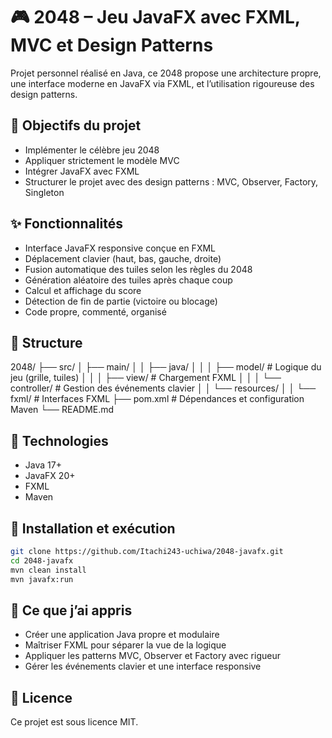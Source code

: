 # 🎮 2048 – Jeu JavaFX avec FXML, MVC et Design Patterns

Projet personnel réalisé en Java, ce 2048 propose une architecture propre, une interface moderne en JavaFX via FXML, et l’utilisation rigoureuse des design patterns.

## 🧠 Objectifs du projet

- Implémenter le célèbre jeu 2048
- Appliquer strictement le modèle MVC
- Intégrer JavaFX avec FXML
- Structurer le projet avec des design patterns : MVC, Observer, Factory, Singleton

## ✨ Fonctionnalités

- Interface JavaFX responsive conçue en FXML
- Déplacement clavier (haut, bas, gauche, droite)
- Fusion automatique des tuiles selon les règles du 2048
- Génération aléatoire des tuiles après chaque coup
- Calcul et affichage du score
- Détection de fin de partie (victoire ou blocage)
- Code propre, commenté, organisé

## 📁 Structure

2048/
├── src/
│ ├── main/
│ │ ├── java/
│ │ │ ├── model/ # Logique du jeu (grille, tuiles)
│ │ │ ├── view/ # Chargement FXML
│ │ │ └── controller/ # Gestion des événements clavier
│ │ └── resources/
│ │ └── fxml/ # Interfaces FXML
├── pom.xml # Dépendances et configuration Maven
└── README.md


## 🧱 Technologies

- Java 17+
- JavaFX 20+
- FXML
- Maven

## 🚀 Installation et exécution

```bash
git clone https://github.com/Itachi243-uchiwa/2048-javafx.git
cd 2048-javafx
mvn clean install
mvn javafx:run
````

## 🧪 Ce que j’ai appris

* Créer une application Java propre et modulaire
* Maîtriser FXML pour séparer la vue de la logique
* Appliquer les patterns MVC, Observer et Factory avec rigueur
* Gérer les événements clavier et une interface responsive

## 📜 Licence

Ce projet est sous licence MIT.

